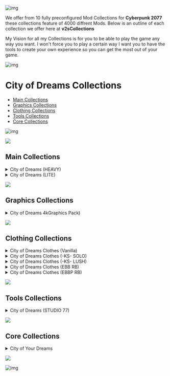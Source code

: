 ![img](https://s13.gifyu.com/images/SjBpR.jpg)

We offer from 10 fully preconfigured Mod Collections for **Cyberpunk 2077** these collections feature of 4000 diffrent Mods. Below is an outline of each collection we offer here at **v2sCollections**

My Vision for all my Collections is for you to be able to play the game any way you want. I won't force you to play a certain way I want you to have the tools to create your own experience so you can get the most out of your game.

![img](https://i.imgur.com/wAJUpeU.png)

# City of Dreams Collections

- [Main Collections](#main-collections)
- [Graphics Collections](#graphics)
- [Clothing Collections](#clothing-collections)
- [Tools Collections](#tools)
- [Core Collections](#core)

![img](https://i.imgur.com/wAJUpeU.png)


![](https://s12.gifyu.com/images/Cyan-Rule.png)
## Main Collections

<details>
<summary>City of Dreams (HEAVY)</summary>

![img](https://i.imgur.com/wAJUpeU.png)

City of Dreams (HEAVY) is the Ultimate experience you have access to everything you could ever need or want. Whether it's taking screenshots in photo mode, playing the most extreme difficulty, or cheating and hacking your way through Cyberpunk 2077 this collection has it all and I mean all.

The only choice you don't have is the Custom one-off body by the talented Hyst. The collection has a huge number of clothing options that are all built around this amazing 4k sculpted body. This body may not be for everyone so we have you covered you can check out our City of Dreams (lite) version if you would like to include your own clothing and custom body.

![img](https://i.imgur.com/wAJUpeU.png)

</details>


<details>
<summary>City of Dreams (LITE)</summary>

![img](https://i.imgur.com/wAJUpeU.png)

This is the true **"Play Your Way Collection"**, you have access to all the same great gameplay Mods from our main Collection, minus the custom body and clothing.

This collection is desighned to be used as a main base so you can add one of our modular Clothing Collections on top, giving you many diffrent options for how you want your V to look.

![img](https://i.imgur.com/wAJUpeU.png)

</details>


![](https://s12.gifyu.com/images/Cyan-Rule.png)
## Graphics Collections

<details>
<summary>City of Dreams 4kGraphics Pack)</summary>

![img](https://i.imgur.com/wAJUpeU.png)

This is the Ultimate Graphics/Texture Collection created by [XilaMonstrr](https://www.nexusmods.com/starfield/users/126616023) and [2077v2](https://www.nexusmods.com/users/123334373).

This collection completely overhauls all of the Base game Textures with the highest quality upscaling methods available.

![img](https://i.imgur.com/wAJUpeU.png)

</details>


![](https://s12.gifyu.com/images/Cyan-Rule.png)
## Clothing Collections

<details>
<summary>City of Dreams Clothes (Vanilla)</summary>

![img](https://i.imgur.com/wAJUpeU.png)



![img](https://i.imgur.com/wAJUpeU.png)

</details>

<details>
<summary>City of Dreams Clothes (-KS- SOLO)</summary>

![img](https://i.imgur.com/wAJUpeU.png)



![img](https://i.imgur.com/wAJUpeU.png)

</details>


<details>
<summary>City of Dreams Clothes (-KS- LUSH)</summary>

![img](https://i.imgur.com/wAJUpeU.png)



![img](https://i.imgur.com/wAJUpeU.png)

</details>


<details>
<summary>City of Dreams Clothes (EBB RB)</summary>

![img](https://i.imgur.com/wAJUpeU.png)



![img](https://i.imgur.com/wAJUpeU.png)

</details>



<details>
<summary>City of Dreams Clothes (EBBP RB)</summary>

![img](https://i.imgur.com/wAJUpeU.png)



![img](https://i.imgur.com/wAJUpeU.png)

</details>


![](https://s12.gifyu.com/images/Cyan-Rule.png)
## Tools Collections

<details>
<summary>City of Dreams (STUDIO 77)</summary>

![img](https://i.imgur.com/wAJUpeU.png)

This collection allows you to use the same set of tools that our Photographers here at **v2s Collections** use. These tools will enhance your in-game photography to the next level, so strap in choom and come along for the ride.

![img](https://i.imgur.com/wAJUpeU.png)

</details>


![](https://s12.gifyu.com/images/Cyan-Rule.png)
## Core Collections

<details>
<summary>City of Your Dreams</summary>

![img](https://i.imgur.com/wAJUpeU.png)

This is a collection of the Main Core Mods needed to **Mod Cyberpunk 2077**. We use this collection when testing our main collections but it can also be used as a base to create your own Modlist or Collection.

![img](https://i.imgur.com/wAJUpeU.png)

</details>

![](https://s12.gifyu.com/images/Cyan-Rule.png)


![img](https://i.imgur.com/wAJUpeU.png)